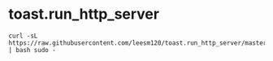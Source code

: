 # toast.run_http_server
```
curl -sL https://raw.githubusercontent.com/leesm120/toast.run_http_server/master/install.sh | bash sudo -
```

